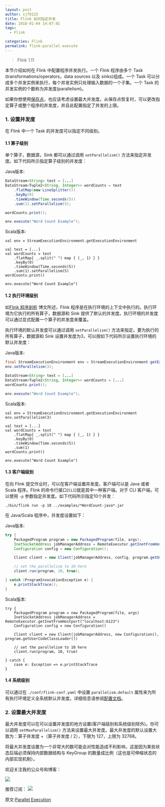 ```yaml
---
layout: post
author: sjf0115
title: Flink 如何指定并发
date: 2018-01-04 14:07:01
tags:
  - Flink

categories: Flink
permalink: flink-parallel-execute
---
```


> Flink 1.11

本节介绍如何在 Flink 中配置程序并发执行。一个 Flink 程序由多个 Task (transformations/operators，data sources 以及 sinks)组成。一个 Task 可以分成多个并发实例来执行，每个并发实例只处理输入数据的一个子集。一个 Task 的并发实例的个数称为并发度(parallelism)。

如果你想使用[保存点](http://smartsi.club/flink-stream-deployment-savepoints.html)，也应该考虑设置最大并发度。从保存点恢复时，可以更改指定算子或整个程序的并发度，并且此配置指定了并发的上限。

### 1. 设置并发度

在 Flink 中一个 Task 的并发度可以指定不同级别。

#### 1.1 算子级别

单个算子，数据源，Sink 都可以通过调用 `setParallelism()` 方法来指定并发度。如下代码所示指定算子级别的并发度：

Java版本:
```java
DataStream<String> text = [...]
DataStream<Tuple2<String, Integer>> wordCounts = text
    .flatMap(new LineSplitter())
    .keyBy(0)
    .timeWindow(Time.seconds(5))
    .sum(1).setParallelism(5);

wordCounts.print();

env.execute("Word Count Example");
```
Scala版本:
```
val env = StreamExecutionEnvironment.getExecutionEnvironment

val text = [...]
val wordCounts = text
    .flatMap{ _.split(" ") map { (_, 1) } }
    .keyBy(0)
    .timeWindow(Time.seconds(5))
    .sum(1).setParallelism(5)
wordCounts.print()

env.execute("Word Count Example")
```

#### 1.2 执行环境级别

如[Flink 程序剖析](http://smartsi.club/flink-anatomy-of-a-flink-program.html) 博文所述，Flink 程序是在执行环境的上下文中执行的。执行环境为它执行的所有算子，数据源和 Sink 提供了默认的并发度。执行环境的并发度可以通过显式配置一个算子的并发度来覆盖。

执行环境的默认并发度可以通过调用 `setParallelism()` 方法来指定。要为执行的所有算子，数据源和 Sink 设置并发度为3，可以按如下代码所示设置执行环境的默认并发度：

Java版本:
```java
final StreamExecutionEnvironment env = StreamExecutionEnvironment.getExecutionEnvironment();
env.setParallelism(3);

DataStream<String> text = [...]
DataStream<Tuple2<String, Integer>> wordCounts = [...]
wordCounts.print();

env.execute("Word Count Example");
```
Scala版本:
```
val env = StreamExecutionEnvironment.getExecutionEnvironment
env.setParallelism(3)

val text = [...]
val wordCounts = text
    .flatMap{ _.split(" ") map { (_, 1) } }
    .keyBy(0)
    .timeWindow(Time.seconds(5))
    .sum(1)
wordCounts.print()

env.execute("Word Count Example")
```

#### 1.3 客户端级别

在向 Flink 提交作业时，可以在客户端设置并发度。客户端可以是 Java 或者 Scala 程序。Flink 的命令行接口(`CLI`)就是其中一种客户端。对于 CLI 客户端，可以使用 `-p` 参数指定并发度。如下代码所示指定10个并发：
```
./bin/flink run -p 10 ../examples/*WordCount-java*.jar
```
在 Java/Scala 程序中，并发度设置如下：

Java版本:
```java
try {
    PackagedProgram program = new PackagedProgram(file, args);
    InetSocketAddress jobManagerAddress = RemoteExecutor.getInetFromHostport("localhost:6123");
    Configuration config = new Configuration();

    Client client = new Client(jobManagerAddress, config, program.getUserCodeClassLoader());

    // set the parallelism to 10 here
    client.run(program, 10, true);

} catch (ProgramInvocationException e) {
    e.printStackTrace();
}
```

Scala版本:
```
try {
    PackagedProgram program = new PackagedProgram(file, args)
    InetSocketAddress jobManagerAddress = RemoteExecutor.getInetFromHostport("localhost:6123")
    Configuration config = new Configuration()

    Client client = new Client(jobManagerAddress, new Configuration(), program.getUserCodeClassLoader())

    // set the parallelism to 10 here
    client.run(program, 10, true)

} catch {
    case e: Exception => e.printStackTrace
}
```

#### 1.4 系统级别

可以通过在 `./conf/flink-conf.yaml` 中设置 `parallelism.default` 属性来为所有执行环境定义全系统默认并发度。详细信息请参阅[配置文档](https://ci.apache.org/projects/flink/flink-docs-release-1.4/ops/config.html)。

### 2. 设置最大并发度

最大并发度可以在可以设置并发度的地方设置(客户端级别和系统级别除外)。你可以调用 `setMaxParallelism()` 方法来设置最大并发度。最大并发度的默认设置大致为：算子并发度 +（算子并发度 / 2），下限为 127，上限为 32768。

将最大并发度设置为一个非常大的数可能会对性能造成不利影响，这是因为某些状态后端必须保持内部数据结构与 KeyGroup 的数量成比例（这也是可伸缩状态的内部实现机制）。

欢迎关注我的公众号和博客：

![](https://github.com/sjf0115/ImageBucket/blob/main/Other/smartsi.jpg?raw=true)

推荐订阅：
![](https://github.com/sjf0115/ImageBucket/blob/main/Flink/flink-jk.jpeg?raw=true)

原文:[Parallel Execution](https://ci.apache.org/projects/flink/flink-docs-release-1.11/dev/parallel.html)
